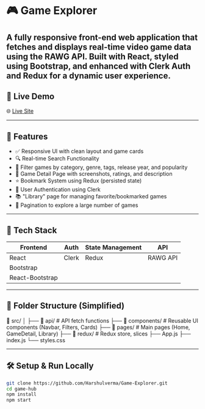 # 🎮 Game Explorer

A fully responsive front-end web application that fetches and displays real-time video game data using the RAWG API. Built with **React**, styled using **Bootstrap**, and enhanced with **Clerk Auth** and **Redux** for a dynamic user experience.
---

## 🚀 Live Demo

🌐 [Live Site](https://game-explorer-rho.vercel.app/)

---

## 📌 Features

- ✅ Responsive UI with clean layout and game cards  
- 🔍 Real-time Search Functionality  
- 🎯 Filter games by category, genre, tags, release year, and popularity  
- 📖 Game Detail Page with screenshots, ratings, and description  
- ⭐ Bookmark System using Redux (persisted state)  
- 🔐 User Authentication using Clerk  
- 📚 "Library" page for managing favorite/bookmarked games  
- 🔄 Pagination to explore a large number of games  

---

## 🧰 Tech Stack

| Frontend        | Auth   | State Management | API      |
|-----------------|--------|------------------|----------|
| React           | Clerk  | Redux            | RAWG API |
| Bootstrap       |        |                  |          |
| React-Bootstrap |        |                  |          |

---

## 📂 Folder Structure (Simplified)

📁 src/
│
├── 📁 api/                # API fetch functions
├── 📁 components/         # Reusable UI components (Navbar, Filters, Cards)
├── 📁 pages/              # Main pages (Home, GameDetail, Library)
├── 📁 redux/              # Redux store, slices
├── App.js
├── index.js
└── styles.css



---

## 🛠️ Setup & Run Locally

```bash
git clone https://github.com/Harshulverma/Game-Explorer.git
cd game-hub
npm install
npm start

